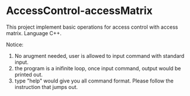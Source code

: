 # AccessControl-accessMatrix

This project implement basic operations for access control with access matrix.
Language C++.

Notice:
1. No arugment needed, user is allowed to input command with standard input.
2. the program is a inifinite loop, once input command, output would be printed out.
3. type "help" would give you all command format. Please follow the instruction that jumps out.
